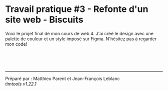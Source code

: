 # Travail pratique #3 - Refonte d'un site web - Biscuits

Voici le projet final de mon cours de web 4. J'ai créé le design avec une palette de couleur et un style imposé sur Figma. N'hésitez pas à regarder mon code!


<br><br><br><hr>
Préparé par : Matthieu Parent et Jean-François Leblanc  
_timtools v1.22.1_
